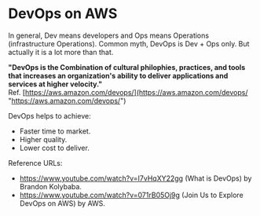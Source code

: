 # DevOps on AWS

In general, Dev means developers and Ops means Operations (infrastructure Operations). Common myth, DevOps is Dev + Ops only. But actually it is a lot more than that.

**"DevOps is the Combination of cultural philophies, practices, and tools that increases an organization's ability to deliver applications and services at higher velocity."**
<br>Ref. [https://aws.amazon.com/devops/](https://aws.amazon.com/devops/ "https://aws.amazon.com/devops/")

DevOps helps to achieve:
* Faster time to market.
* Higher quality.
* Lower cost to deliver.

Reference URLs:
* https://www.youtube.com/watch?v=I7vHqXY22gg (What is DevOps) by Brandon Kolybaba.
* https://www.youtube.com/watch?v=071rB05Oj9g (Join Us to Explore DevOps on AWS) by AWS.
